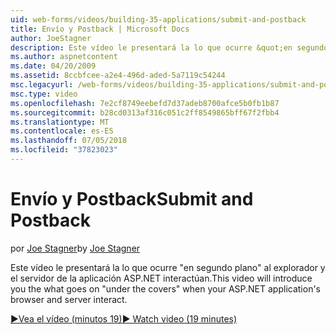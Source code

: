 ```yaml
---
uid: web-forms/videos/building-35-applications/submit-and-postback
title: Envío y Postback | Microsoft Docs
author: JoeStagner
description: Este vídeo le presentará la lo que ocurre &quot;en segundo plano&quot; al explorador y el servidor de la aplicación ASP.NET interactúan.
ms.author: aspnetcontent
ms.date: 04/20/2009
ms.assetid: 8ccbfcee-a2e4-496d-aded-5a7119c54244
msc.legacyurl: /web-forms/videos/building-35-applications/submit-and-postback
msc.type: video
ms.openlocfilehash: 7e2cf8749eebefd7d37adeb8700afce5b0fb1b87
ms.sourcegitcommit: b28cd0313af316c051c2ff8549865bff67f2fbb4
ms.translationtype: MT
ms.contentlocale: es-ES
ms.lasthandoff: 07/05/2018
ms.locfileid: "37823023"
---
```

<a name="submit-and-postback"></a><span data-ttu-id="5fe70-103">Envío y Postback</span><span class="sxs-lookup"><span data-stu-id="5fe70-103">Submit and Postback</span></span>
====================
<span data-ttu-id="5fe70-104">por [Joe Stagner](https://github.com/JoeStagner)</span><span class="sxs-lookup"><span data-stu-id="5fe70-104">by [Joe Stagner](https://github.com/JoeStagner)</span></span>

<span data-ttu-id="5fe70-105">Este vídeo le presentará la lo que ocurre &quot;en segundo plano&quot; al explorador y el servidor de la aplicación ASP.NET interactúan.</span><span class="sxs-lookup"><span data-stu-id="5fe70-105">This video will introduce you the what goes on &quot;under the covers&quot; when your ASP.NET application's browser and server interact.</span></span>

[<span data-ttu-id="5fe70-106">&#9654;Vea el vídeo (minutos 19)</span><span class="sxs-lookup"><span data-stu-id="5fe70-106">&#9654; Watch video (19 minutes)</span></span>](https://channel9.msdn.com/Blogs/ASP-NET-Site-Videos/submit-and-postback)
